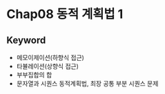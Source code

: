 # Chap08 동적 계획법 1

## Keyword
- 메모이제이션(하향식 접근)
- 타뷸레이션(상향식 접근)
- 부부집합의 합
- 문자열과 시퀀스 동적계획법, 최장 공통 부분 시퀀스 문제
